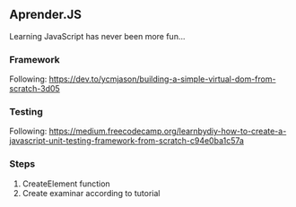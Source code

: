 ## Aprender.JS

Learning JavaScript has never been more fun...

### Framework
Following: https://dev.to/ycmjason/building-a-simple-virtual-dom-from-scratch-3d05

### Testing
Following: https://medium.freecodecamp.org/learnbydiy-how-to-create-a-javascript-unit-testing-framework-from-scratch-c94e0ba1c57a

### Steps

1. CreateElement function
2. Create examinar according to tutorial